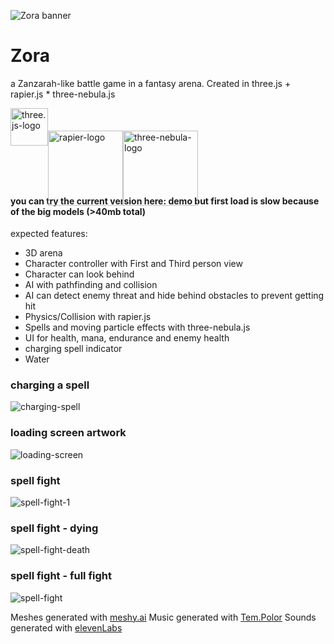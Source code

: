 ![Zora banner](https://github.com/konstantinsteinmiller/zora/blob/master/src/assets/documentation/Zora_banner_1331x430.jpg)

# Zora

a Zanzarah-like battle game in a fantasy arena. Created in 
three.js + rapier.js * three-nebula.js
<div style="display: flex; justify-items: center;">
    <img src="https://github.com/konstantinsteinmiller/zora/blob/master/src/assets/documentation/three-js-logo.png" alt="three.js-logo" width="60" />
    <img style="transform: translateY(30%);" src="https://github.com/konstantinsteinmiller/zora/blob/master/src/assets/documentation/rapier-logo.svg" alt="rapier-logo" width="120" />
    <img style="transform: translateY(30%);" src="https://github.com/konstantinsteinmiller/zora/blob/master/src/assets/documentation/three-nebula-logo.png" alt="three-nebula-logo" width="120" />
</div>


#### you can try the current version here: [demo](https://konstantinsteinmiller.github.io/zora/#/game) but first load is slow because of the big models (>40mb total)

expected features:
- 3D arena
- Character controller with First and Third person view
- Character can look behind
- AI with pathfinding and collision
- AI can detect enemy threat and hide behind obstacles to prevent getting hit
- Physics/Collision with rapier.js
- Spells and moving particle effects with three-nebula.js
- UI for health, mana, endurance and enemy health
- charging spell indicator
- Water

### charging a spell
![charging-spell](https://github.com/konstantinsteinmiller/zora/blob/master/src/assets/documentation/charging-spell.png)

### loading screen artwork
![loading-screen](https://github.com/konstantinsteinmiller/zora/blob/master/src/assets/documentation/promotion/loading_screen_ethereal_vistas_1280x720.jpg)

### spell fight
![spell-fight-1](https://github.com/konstantinsteinmiller/zora/blob/master/src/assets/documentation/spell-fight-1.gif)

### spell fight - dying
![spell-fight-death](https://github.com/konstantinsteinmiller/zora/blob/master/src/assets/documentation/spell-fight-death.gif)

### spell fight - full fight
![spell-fight](https://github.com/konstantinsteinmiller/zora/blob/master/src/assets/documentation/spell-fight.gif)

Meshes generated with [meshy.ai](https://www.meshy.ai/workspace)
Music generated with [Tem.Polor](https://www.tempolor.com/)
Sounds generated with [elevenLabs](https://elevenlabs.io/app/sound-effects/generate)
